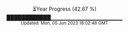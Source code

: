 <p align="center">
⏳Year Progress (42.67 %) <br>
████████████▁▁▁▁▁▁▁▁▁▁▁▁▁▁▁▁▁▁ <br>
<sub>Updated: Mon, 05 Jun 2023 18:02:46 GMT</sub>
</p>


